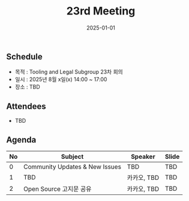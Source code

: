 ﻿---
title: "23rd Meeting"
linkTitle: "23rd Meeting"
weight: 7
date: 2025-01-01
type: docs
categories: ["Tooling&Legal"]
tags: []
description: Tooling & Legal Subgroup 23rd Meeting
---

## Schedule
* 목적 : Tooling and Legal Subgroup 23차 회의
* 일시 : 2025년 8월 x일(x) 14:00 ~ 17:00
* 장소 : TBD

## Attendees
* TBD

## Agenda
| No | Subject           | Speaker | Slide |
|----|-----------------|------|------|
| 0  | Community Updates & New Issues | TBD | TBD |
| 1  | TBD | 카카오, TBD | TBD |
| 2  | Open Source 고지문 공유 | 카카오, TBD | TBD |

<!-- 

## Attendees

## Meeting Minutes

## Photo Gallery

<div ><span class="image fit">
</span></div> -->